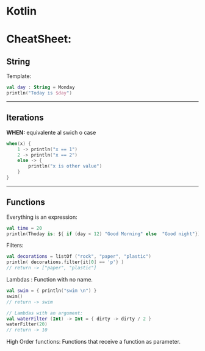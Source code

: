 # Kotlin
# CheatSheet:
## String
Template:
```kt
val day : String = Monday
println("Today is $day")
```
---
## Iterations
**WHEN:**
equivalente al swich o case
```kt
when(x) {
	1 -> println("x == 1")
	2 -> println("x == 2")
	else -> {
		println("x is other value")
	}
}
```
---
## Functions
Everything is an expression:
```kt
val time = 20
println(Thoday is: ${ if (day < 12) "Good Morning" else  "Good night"})
```

Filters: 
```kt
val decorations = listOf ("rock", "paper", "plastic")
println( decorations.filter{it[0] == 'p'} )
// return -> ["paper", "plastic"]
```
Lambdas : Function with no name.
```kt
val swim = { println("swim \n") }
swim()
// return -> swim

// Lambdas with an argument:
val waterFilter (Int) -> Int = { dirty -> dirty / 2 }
waterFilter(20)
// return -> 10

```
High Order functions: Functions that receive a function as parameter. 